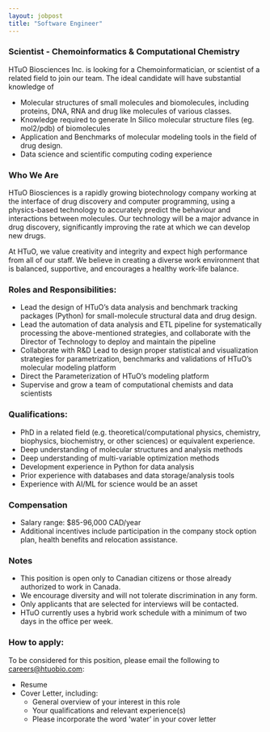 ```yaml
---
layout: jobpost
title: "Software Engineer"
---
```


### Scientist - Chemoinformatics & Computational Chemistry

HTuO Biosciences Inc. is looking for a Chemoinformatician, or scientist of a related field to join our team. The ideal candidate will have substantial knowledge of

* Molecular structures of small molecules and biomolecules, including proteins, DNA, RNA and drug like molecules of various classes.
* Knowledge required to generate In Silico molecular structure files (eg. mol2/pdb) of biomolecules
* Application and Benchmarks of molecular modeling tools in the field of drug design.
* Data science and scientific computing coding experience

### Who We Are
HTuO Biosciences is a rapidly growing biotechnology company working at the interface of drug discovery and computer programming, using a physics-based technology to accurately predict the behaviour and interactions between molecules. Our technology will be a major advance in drug discovery, significantly improving the rate at which we can develop new drugs.

At HTuO, we value creativity and integrity and expect high performance from all of our staff. We believe in creating a diverse work environment that is balanced, supportive, and encourages a healthy work-life balance.

### Roles and Responsibilities:
* Lead the design of HTuO’s data analysis and benchmark tracking packages (Python) for small-molecule structural data and drug design.
* Lead the automation of data analysis and ETL pipeline for systematically processing the above-mentioned strategies, and collaborate with the Director of Technology to deploy and maintain the pipeline
* Collaborate with R&D Lead to design proper statistical and visualization strategies for parametrization, benchmarks and validations of HTuO’s molecular modeling platform
* Direct the Parameterization of HTuO’s modeling platform
* Supervise and grow a team of computational chemists and data scientists

### Qualifications:
* PhD in a related field (e.g. theoretical/computational physics, chemistry, biophysics, biochemistry, or other sciences) or equivalent experience.
* Deep understanding of molecular structures and analysis methods 
* Deep understanding of multi-variable optimization methods
* Development experience in Python for data analysis 
* Prior experience with databases and data storage/analysis tools
* Experience with AI/ML for science would be an asset

### Compensation
* Salary range: $85-96,000 CAD/year
* Additional incentives include participation in the company stock option plan, health benefits and relocation assistance.

### Notes
* This position is open only to Canadian citizens or those already authorized to work in Canada.
* We encourage diversity and will not tolerate discrimination in any form.
* Only applicants that are selected for interviews will be contacted.
* HTuO currently uses a hybrid work schedule with a minimum of two days in the office per week.

### How to apply:

To be considered for this position, please email the following to [careers@htuobio.com](mailto:careers@htuobio.com):
* Resume
* Cover Letter, including:
  * General overview of your interest in this role
  * Your qualifications and relevant experience(s)
  * Please incorporate the word ‘water’ in your cover letter